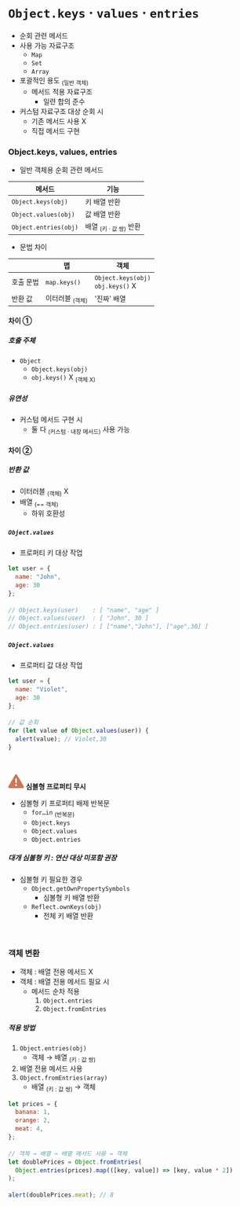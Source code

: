 `Object.keys` · `values` · `entries`
============================

- 순회 관련 메서드
- 사용 가능 자료구조
  - `Map`
  - `Set`
  - `Array`
- 포괄적인 용도 <sub>(일반 객체)</sub>
  - 메서드 적용 자료구조
    - 일련 합의 준수
- 커스텀 자료구조 대상 순회 시
  - 기존 메서드 사용 X
  - 직접 메서드 구현

### Object.keys, values, entries
- 일반 객체용 순회 관련 메서드

|메서드|기능|
|---|---|
|`Object.keys(obj)`|키 배열 반환|
|`Object.values(obj)`|값 배열 반환|
|`Object.entries(obj)`|배열 <sub>(키 · 값 쌍)</sub> 반환|

- 문법 차이

||맵|객체|
|---|---|---|
|호출 문법|`map.keys()`|`Object.keys(obj)`<br />`obj.keys()` X|
|반환 값|이터러블 <sub>(객체)</sub>|'진짜' 배열|

#### 차이 ①

##### 호출 주체
- `Object`
  - `Object.keys(obj)`
  - `obj.keys()` X <sub>(객체 X)</sub>

##### 유연성
- 커스텀 메서드 구현 시
  - 둘 다 <sub>(커스텀 · 내장 메서드)</sub> 사용 가능

#### 차이 ②

##### 반환 값
- 이터러블 <sub>(객체)</sub> X
- 배열 <sub>(== 객체)</sub>
  - 하위 호환성

##### `Object.values`
- 프로퍼티 키 대상 작업
```javascript
let user = {
  name: "John",
  age: 30
};

// Object.keys(user)    : [ "name", "age" ]
// Object.values(user)  : [ "John", 30 ]
// Object.entries(user) : [ ["name","John"], ["age",30] ]
```

##### `Object.values`
- 프로퍼티 값 대상 작업
```javascript
let user = {
  name: "Violet",
  age: 30
};

// 값 순회
for (let value of Object.values(user)) {
  alert(value); // Violet,30
}
```

<br />

<img class="icon" src="../../images/commons/icons/triangle-exclamation-solid.svg" /> **심볼형 프로퍼티 무시**

- 심볼형 키 프로퍼티 배제 반복문
  - `for…in` <sub>(반복문)</sub>
  - `Object.keys`
  - `Object.values`
  - `Object.entries`

##### 대개 심볼형 키 : 연산 대상 미포함 권장
- 심볼형 키 필요한 경우
  - `Object.getOwnPropertySymbols`
    - 심볼형 키 배열 반환
  - `Reflect.ownKeys(obj)`
    - 전체 키 배열 반환

<br />

### 객체 변환
- 객체 : 배열 전용 메서드 X
- 객체 : 배열 전용 메서드 필요 시
  - 메서드 순차 적용
    1. `Object.entries`
    2. `Object.fromEntries`

##### 적용 방법
1. `Object.entries(obj)`
    - 객체 → 배열 <sub>(키 : 값 쌍)</sub>
2. 배열 전용 메서드 사용
3. `Object.fromEntries(array)`
    - 배열 <sub>(키 : 값 쌍)</sub> → 객체
```javascript
let prices = {
  banana: 1,
  orange: 2,
  meat: 4,
};

// 객체 → 배열 → 배열 메서드 사용 → 객체
let doublePrices = Object.fromEntries(
  Object.entries(prices).map(([key, value]) => [key, value * 2])
);

alert(doublePrices.meat); // 8
```
